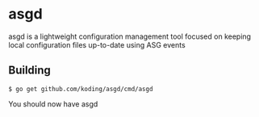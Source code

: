 # asgd

asgd is a lightweight configuration management tool focused on keeping local
configuration files up-to-date using ASG events

## Building


```
$ go get github.com/koding/asgd/cmd/asgd
```

You should now have asgd

